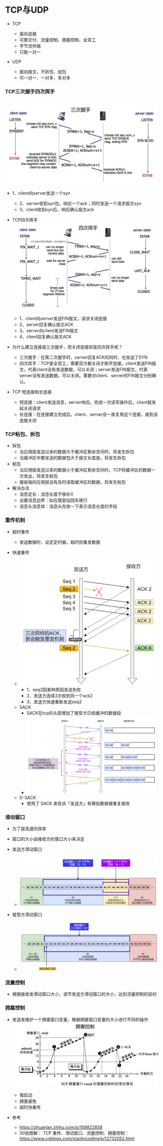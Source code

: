 # TCP与UDP

- TCP

  - 面向连接
  - 可靠交付、流量控制、拥塞控制、全双工
  - 字节流传输
  - 只能一对一
- UDP

  - 面向报文，不拆包、组包
  - 可一对一、一对多、多对多

### TCP三次握手四次挥手
​	![三次握手](https://raw.githubusercontent.com/li-zeyuan/access/master/img/20210130134349.png)

- 1、client向server发送一个syn
  - 2、server收到syn包，响应一个ack；同时发送一个请求报文syn
  - 3、client收到syn后，响应确认报文ack
- TCP四次挥手
  ​	![四次挥手](https://raw.githubusercontent.com/li-zeyuan/access/master/img/20210130134505.png)

  - 1、client向server发送FIN报文，请求关闭连接
  - 2、server回复确认报文ACK
  - 3、server向client发送FIN报文
  - 4、client回复确认报文ACK
- 为什么建立连接是三次握手，而关闭连接却是四次挥手呢？

  - 三次握手：在第二次握手时，server回复ACK的同时，也发送了SYN
  - 四次挥手：TCP是全双工，需要双方都关闭才断开连接。client发送FIN报文，代表client没有发送数据，可以关闭；server发送FIN报文，代表server没有发送数据，可以关闭。需要对client、server的FIN报文分别确认。
- TCP 短连接和长连接

  - 短连接：client发送消息，server响应。完成一次读写操作后，client就发起关闭请求
  - 长连接：在连接建立完成后，client、server会一直复用这个连接，直到该连接关闭

### TCP粘包、拆包

- 拆包
  - 当应用层发送过来的数据大于缓冲区剩余空间时，将发生拆包
  - 当缓冲区中要发送的数据包大于报文长度是，将发生拆包
- 粘包
  - 当应用层发送过来的数据小于缓冲区剩余空间时，TCP将缓冲区的数据一次发出，将发生粘包
  - 接收端的应用层没有及时读取缓冲区的数据，将发生粘包
- 解决办法
  - 消息定长：消息长度不够补0
  - 设置消息边界：如在尾部加回车换行
  - 消息头消息体：消息头存放一下表示消息长度的字段

### 重传机制

- 超时重传
  - 发送数据时，设定定时器，超时则重发数据

- 快速重传

  - ![Snipaste_2022-02-07_18-32-17](https://raw.githubusercontent.com/li-zeyuan/access/master/img/Snipaste_2022-02-07_18-32-17.png)
    - 1、seq2因某种原因发送失败
    - 2、发送方连续3次收到同一个ack2
    - 3、发送方快速重新发送seq2
  - SACK
    - SACK在tcp的头部增加了接受方已经缓冲的数据段
    - ![Snipaste_2022-02-07_18-41-59](https://raw.githubusercontent.com/li-zeyuan/access/master/img/Snipaste_2022-02-07_18-41-59.png)
  - D-SACK
    - 使用了 SACK 来告诉「发送方」有哪些数据被重复接收

### 滑动窗口

- 为了提高通讯效率
- 窗口的大小由接收方的窗口大小来决定

- 发送方滑动窗口
  - ![Snipaste_2022-02-07_18-55-35](https://raw.githubusercontent.com/li-zeyuan/access/master/img/Snipaste_2022-02-07_18-55-35.png)
- 接受方滑动窗口
  - ![Snipaste_2022-02-07_18-56-02](https://raw.githubusercontent.com/li-zeyuan/access/master/img/Snipaste_2022-02-07_18-56-02.png)

### 流量控制

- 根据接收发滑动窗口大小，调节发送方滑动窗口的大小，达到流量控制的目的

### 拥塞控制

- 发送发维护一个拥塞窗口变量，根据拥塞窗口变量的大小进行不同的操作
  ​	![拥塞控制](https://raw.githubusercontent.com/li-zeyuan/access/master/img/20210130134553.png)
  - 慢启动
  - 拥塞避免
  - 超时快重传

- 参考

  - https://zhuanlan.zhihu.com/p/108822858
  - 30张图解： TCP 重传、滑动窗口、流量控制、拥塞控制：https://www.cnblogs.com/xiaolincoding/p/12732052.html